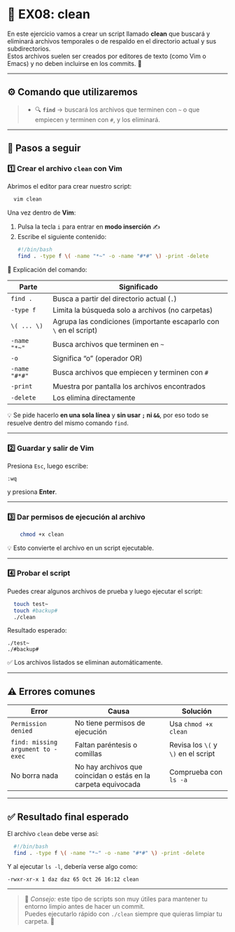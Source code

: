 # 🧩 EX08: clean

En este ejercicio vamos a crear un script llamado **clean** que buscará y eliminará archivos temporales o de respaldo en el directorio actual y sus subdirectorios.  
Estos archivos suelen ser creados por editores de texto (como Vim o Emacs) y no deben incluirse en los commits. 🧹

---

## ⚙️ Comando que utilizaremos

> - 🔍 **`find`** → buscará los archivos que terminen con `~` o que empiecen y terminen con `#`, y los eliminará.

---

## 🚀 Pasos a seguir

### 1️⃣ Crear el archivo `clean` con Vim

Abrimos el editor para crear nuestro script:
```bash
  vim clean
```

Una vez dentro de **Vim**:
1. Pulsa la tecla `i` para entrar en **modo inserción** ✍️  
2. Escribe el siguiente contenido:
   ```bash
   #!/bin/bash
   find . -type f \( -name "*~" -o -name "#*#" \) -print -delete
   ```

📘 Explicación del comando:

| Parte | Significado |
|--------|-------------|
| `find .` | Busca a partir del directorio actual (`.`) |
| `-type f` | Limita la búsqueda solo a archivos (no carpetas) |
| `\( ... \)` | Agrupa las condiciones (importante escaparlo con `\` en el script) |
| `-name "*~"` | Busca archivos que terminen en `~` |
| `-o` | Significa “o” (operador OR) |
| `-name "#*#"` | Busca archivos que empiecen y terminen con `#` |
| `-print` | Muestra por pantalla los archivos encontrados |
| `-delete` | Los elimina directamente |

💡 Se pide hacerlo **en una sola línea** y **sin usar `;` ni `&&`**, por eso todo se resuelve dentro del mismo comando `find`.

---

### 2️⃣ Guardar y salir de Vim

Presiona `Esc`, luego escribe:
```vim
:wq
```
y presiona **Enter**.

---

### 3️⃣ Dar permisos de ejecución al archivo

```bash
    chmod +x clean
```

💡 Esto convierte el archivo en un script ejecutable.

---

### 4️⃣ Probar el script

Puedes crear algunos archivos de prueba y luego ejecutar el script:

```bash
  touch test~
  touch #backup#
  ./clean
```

Resultado esperado:
```
./test~
./#backup#
```
✅ Los archivos listados se eliminan automáticamente.

---

## ⚠️ Errores comunes

| Error | Causa | Solución |
|--------|--------|-----------|
| `Permission denied` | No tiene permisos de ejecución | Usa `chmod +x clean` |
| `find: missing argument to -exec` | Faltan paréntesis o comillas | Revisa los `\(` y `\)` en el script |
| No borra nada | No hay archivos que coincidan o estás en la carpeta equivocada | Comprueba con `ls -a` |

---

## ✅ Resultado final esperado

El archivo `clean` debe verse así:

```bash
  #!/bin/bash
  find . -type f \( -name "*~" -o -name "#*#" \) -print -delete
```

Y al ejecutar `ls -l`, debería verse algo como:
```
-rwxr-xr-x 1 daz daz 65 Oct 26 16:12 clean
```

---

> 💬 *Consejo:* este tipo de scripts son muy útiles para mantener tu entorno limpio antes de hacer un commit.  
> Puedes ejecutarlo rápido con `./clean` siempre que quieras limpiar tu carpeta. 🚀
